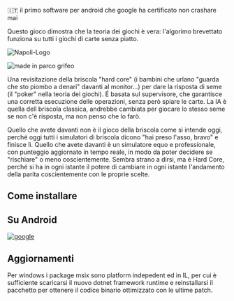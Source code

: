 :it: il primo software per android che google ha certificato non crashare mai

Questo gioco dimostra che la teoria dei giochi è vera: l'algorimo brevettato funziona su tutti i giochi di carte senza piatto.


![Napoli-Logo](https://github.com/user-attachments/assets/485755c8-376c-4778-b9ba-80f6cb204142)

![made in parco grifeo](https://github.com/user-attachments/assets/8f3e561e-6002-4dd8-bc50-888c14a1dfe3)


Una revisitazione della briscola "hard core" (i bambini che urlano "guarda che sto piombo a denari" davanti al monitor...) per dare la risposta di seme (il "poker" nella teoria dei giochi).
É basata sul supervisore, che garantisce una corretta esecuzione delle operazioni, senza però spiare le carte.
La IA è quella dell briscola classica, andrebbe cambiata per giocare lo stesso seme se non c'è risposta, ma non penso che lo farò.

Quello che avete davanti non è il gioco della briscola come si intende oggi, perché oggi tutti i simulatori di briscola dicono "hai preso l'asso, bravo" e finisce lì. Quello che avete davanti è un simulatore equo e professionale, con punteggio aggiornato in tempo reale, in modo da poter decidere se "rischiare" o meno coscientemente. Sembra strano a dirsi, ma è Hard Core, perché si ha in ogni istante il potere di cambiare in ogni istante l'andamento della parita coscientemente con le proprie scelte.

## Come installare

## Su Android

[![google](https://play.google.com/intl/it_it/badges/static/images/badges/en_badge_web_generic.png)](https://play.google.com/store/apps/details?id=org.altervista.numerone.trumpsuitgameknocked)

## Aggiornamenti

Per windows i package msix sono platform indepedent ed in IL, per cui è sufficiente scaricarsi il nuovo dotnet framework runtime e reinstallarsi il pacchetto per ottenere il codice binario ottimizzato con le ultime patch.
